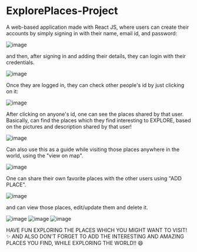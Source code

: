 # ExplorePlaces-Project
A web-based application made with React JS, where users can create their accounts by simply signing in with their name, email id, and password:

![image](https://user-images.githubusercontent.com/83454075/179263854-db8c6089-6060-4fa1-82a3-65b9a497c995.png)


and then, after signing in and adding their details, they can login with their credentials.

![image](https://user-images.githubusercontent.com/83454075/179264355-16413c71-db5b-4519-beef-c22422f9f15c.png)


Once they are logged in, they can check other people's id by just clicking on it:

![image](https://user-images.githubusercontent.com/83454075/179264559-fddc5e2e-d5d8-4b8d-89ae-88da0f44c4e8.png)


After clicking on anyone's id, one can see the places shared by that user. Basically, can find the places which they find interesting to EXPLORE, based on the pictures and description shared by that user! 

![image](https://user-images.githubusercontent.com/83454075/179264862-69339d73-32e8-4785-b47a-88dd04d3659e.png)


Can also use this as a guide while visiting those places anywhere in the world, using the "view on map". 

![image](https://user-images.githubusercontent.com/83454075/179265062-6351033d-211b-466e-a9fd-ef3f2e8329ae.png)


One can share their own favorite places with the other users using "ADD PLACE". 

![image](https://user-images.githubusercontent.com/83454075/179265473-4941abc0-6f85-4c6a-8b9a-fe2cdbdc9dbe.png)


and can view those places, edit/update them and delete it.

![image](https://user-images.githubusercontent.com/83454075/179265716-476dff81-1ddd-43d7-a25a-2def0101904d.png)
![image](https://user-images.githubusercontent.com/83454075/179265832-1af870c0-91c6-423e-b2be-087d60b1f99a.png)
![image](https://user-images.githubusercontent.com/83454075/179265947-fcbb2d3c-9070-4217-8b0e-93fb376fef95.png)


HAVE FUN EXPLORING THE PLACES WHICH YOU MIGHT WANT TO VISIT! ✨
AND ALSO DON'T FORGET TO ADD THE INTERESTING AND AMAZING PLACES YOU FIND, WHILE EXPLORING THE WORLD!! 😄

